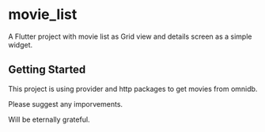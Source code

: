 # movie_list

A Flutter project with movie list as Grid view and details screen as a simple widget.

## Getting Started

This project is using provider and http packages to get movies from omnidb.

Please suggest any imporvements.

Will be eternally grateful.

